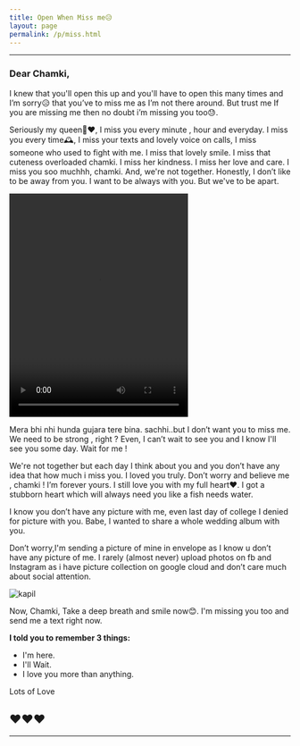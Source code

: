 ```yaml
---
title: Open When Miss me😥
layout: page
permalink: /p/miss.html
---
```


---

### Dear Chamki,

I knew that you'll open this up and you'll have to open this many times
and I’m sorry😥 that you’ve to miss me as I’m not there around. But trust me If you are missing me then no doubt i’m missing you too😓.

Seriously my queen👰❤, I miss you every minute , hour and everyday. I miss you 
every time🕰, I miss your texts and lovely voice on calls, I miss someone who used to fight with me. I miss that lovely smile. I miss that cuteness overloaded chamki. I miss her kindness. I miss her love and care. I miss you soo muchhh, chamki. And, we're not together. Honestly, I don’t like to be away from
you. I want to be always with you. But we've to be apart.

<video width="320" height="400" controls preload="auto">
  <source src="https://chamki.netlify.com/uploads/music/miss-you.mp4" type="video/mp4">
</video>

Mera bhi nhi hunda gujara tere bina. sachhi..but I don’t want you to miss me. We need to be strong , right ? Even, I can’t 
wait to see you and I know I'll see you some day. Wait for me !

We're not together but each day I think about you and you don’t have 
any idea that how much i miss you. I loved you truly. Don’t worry and 
believe me , chamki ! I’m forever yours. I still love you with my full 
heart❤. I got a stubborn heart which will always need you like a fish needs water.

I know you don’t have any picture with me, even last day of college I 
denied for picture with you. Babe, I wanted to share a whole wedding 
album with you.

Don’t worry,I'm sending a picture of mine in envelope 
as I know u don’t have any picture of me. I rarely (almost never)
upload photos on fb and Instagram as i have picture collection on google 
cloud and don’t care much about social attention.

![kapil][photo]

Now, Chamki, Take a deep breath and smile now😊. I'm missing you too and
send me a text right now.


**I told you to remember 3 things:**
+ I'm here.
+ I'll Wait.
+ I love you more than anything. 


Lots of Love 

❤❤❤
---

---


[photo]: https://scontent.fdel3-1.fna.fbcdn.net/v/t1.0-9/fr/cp0/e15/q65/39130024_146787332900481_2960427524414242816_n.jpg?_nc_cat=0&efg=eyJpIjoidCJ9&oh=eb1815c162a5af068f77c35718879bf3&oe=5C006F67 "Kapil"
